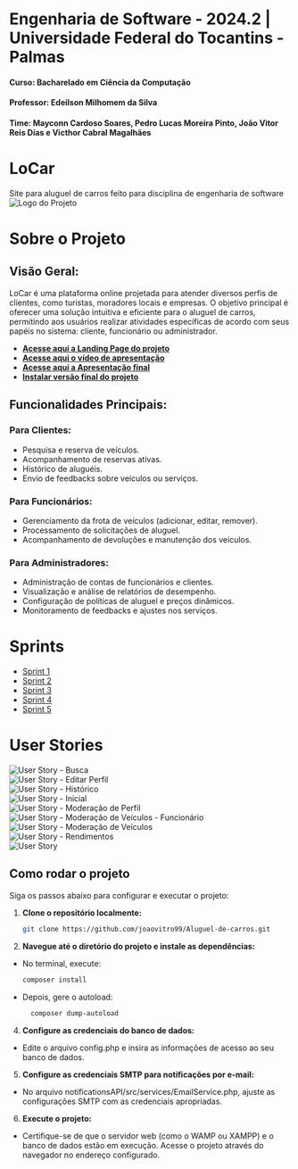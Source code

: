 # Engenharia de Software - 2024.2 | Universidade Federal do Tocantins - Palmas

#### Curso: Bacharelado em Ciência da Computação

#### Professor: Edeilson Milhomem da Silva

#### Time: Mayconn Cardoso Soares, Pedro Lucas Moreira Pinto, João Vitor Reis Días e Victhor Cabral Magalhães

# LoCar
Site para aluguel de carros feito para disciplina de engenharia de software 
![Logo do Projeto](docs/logo/LogoLoCar.jpeg)





# Sobre o Projeto

## Visão Geral:
LoCar é uma plataforma online projetada para atender diversos perfis de clientes, como turistas, moradores locais e empresas. O objetivo principal é oferecer uma solução intuitiva e eficiente para o aluguel de carros, permitindo aos usuários realizar atividades específicas de acordo com seus papéis no sistema: cliente, funcionário ou administrador.

- **[Acesse aqui a Landing Page do projeto](https://link.com)**
- **[Acesse aqui o vídeo de apresentação ](https://link.com)**
- **[Acesse aqui a Apresentação final](https://link.com)**
- **[Instalar versão final do projeto](https://link.com)**

## Funcionalidades Principais:

### Para Clientes:

- Pesquisa e reserva de veículos.
- Acompanhamento de reservas ativas.
- Histórico de aluguéis.
- Envio de feedbacks sobre veículos ou serviços.

### Para Funcionários:

- Gerenciamento da frota de veículos (adicionar, editar, remover).
- Processamento de solicitações de aluguel.
- Acompanhamento de devoluções e manutenção dos veículos.

### Para Administradores:

- Administração de contas de funcionários e clientes.
- Visualização e análise de relatórios de desempenho.
- Configuração de políticas de aluguel e preços dinâmicos.
- Monitoramento de feedbacks e ajustes nos serviços.



# Sprints

- [Sprint 1](docs/sprints/Sprint_1.pdf)
- [Sprint 2](docs/sprints/Sprint%202.pdf)
- [Sprint 3](docs/sprints/Sprint%203%20(1).pdf)
- [Sprint 4](docs/sprints/Sprint%204.pdf)
- [Sprint 5](docs/sprints/Sprint%205.pdf)



 
# User Stories

![User Story - Busca](docs/user_stories/user%20stories%20busca.png)  
![User Story - Editar Perfil](docs/user_stories/user%20stories%20editar%20perfil.png)  
![User Story - Histórico](docs/user_stories/user%20stories%20historico.png)  
![User Story - Inicial](docs/user_stories/user%20stories%20inicial.png)  
![User Story - Moderação de Perfil](docs/user_stories/user%20stories%20moderar%20perfil.png)  
![User Story - Moderação de Veículos - Funcionário](docs/user_stories/user%20stories%20moderar%20veiculos%20funcionario.png)  
![User Story - Moderação de Veículos](docs/user_stories/user%20stories%20moderar%20veiculos.png)  
![User Story - Rendimentos](docs/user_stories/user%20stories%20rendimentos.png)  
![User Story](docs/user_stories/user%20stories.png)
## Como rodar o projeto

Siga os passos abaixo para configurar e executar o projeto:

1. **Clone o repositório localmente:**
   ```bash
   git clone https://github.com/joaovitro99/Aluguel-de-carros.git
2. **Navegue até o diretório do projeto e instale as dependências:**
- No terminal, execute:
    ```bash
    composer install
- Depois, gere o autoload:
  ```bash
    composer dump-autoload
4. **Configure as credenciais do banco de dados:**
- Edite o arquivo config.php e insira as informações de acesso ao seu banco de dados.
5. **Configure as credenciais SMTP para notificações por e-mail:**
- No arquivo notificationsAPI/src/services/EmailService.php, ajuste as configurações SMTP com as credenciais apropriadas.
6. **Execute o projeto:**
- Certifique-se de que o servidor web (como o WAMP ou XAMPP) e o banco de dados estão em execução. Acesse o projeto através do navegador no endereço configurado.


